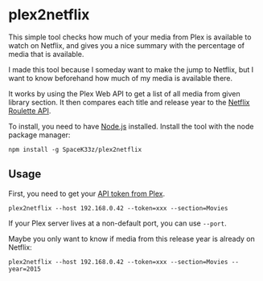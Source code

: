 # plex2netflix

This simple tool checks how much of your media from Plex is available to watch on Netflix, and gives you a nice summary with the percentage of media that is available.

I made this tool because I someday want to make the jump to Netflix, but I want to know beforehand how much of my media is available there.

It works by using the Plex Web API to get a list of all media from given library section. It then compares each title and release year to the [Netflix Roulette API](http://netflixroulette.net/api/).

To install, you need to have [Node.js](https://nodejs.org) installed. Install the tool with the node package manager:

```
npm install -g SpaceK33z/plex2netflix
```

## Usage

First, you need to get your [API token from Plex](https://support.plex.tv/hc/en-us/articles/204059436-Finding-your-account-token-X-Plex-Token).

```
plex2netflix --host 192.168.0.42 --token=xxx --section=Movies
```

If your Plex server lives at a non-default port, you can use `--port`.

Maybe you only want to know if media from this release year is already on Netflix:

```
plex2netflix --host 192.168.0.42 --token=xxx --section=Movies --year=2015
```
